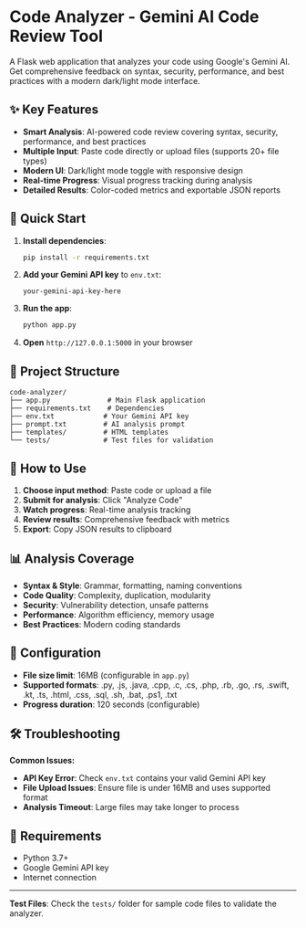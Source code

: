 # Code Analyzer - Gemini AI Code Review Tool

A Flask web application that analyzes your code using Google's Gemini AI. Get comprehensive feedback on syntax, security, performance, and best practices with a modern dark/light mode interface.

## ✨ Key Features

- **Smart Analysis**: AI-powered code review covering syntax, security, performance, and best practices
- **Multiple Input**: Paste code directly or upload files (supports 20+ file types)
- **Modern UI**: Dark/light mode toggle with responsive design
- **Real-time Progress**: Visual progress tracking during analysis
- **Detailed Results**: Color-coded metrics and exportable JSON reports

## 🚀 Quick Start

1. **Install dependencies**:
   ```bash
   pip install -r requirements.txt
   ```

2. **Add your Gemini API key** to `env.txt`:
   ```
   your-gemini-api-key-here
   ```

3. **Run the app**:
   ```bash
   python app.py
   ```

4. **Open** `http://127.0.0.1:5000` in your browser

## 📁 Project Structure

```
code-analyzer/
├── app.py              # Main Flask application
├── requirements.txt    # Dependencies
├── env.txt            # Your Gemini API key
├── prompt.txt         # AI analysis prompt
├── templates/         # HTML templates
└── tests/             # Test files for validation
```

## 🎯 How to Use

1. **Choose input method**: Paste code or upload a file
2. **Submit for analysis**: Click "Analyze Code"
3. **Watch progress**: Real-time analysis tracking
4. **Review results**: Comprehensive feedback with metrics
5. **Export**: Copy JSON results to clipboard

## 📊 Analysis Coverage

- **Syntax & Style**: Grammar, formatting, naming conventions
- **Code Quality**: Complexity, duplication, modularity
- **Security**: Vulnerability detection, unsafe patterns
- **Performance**: Algorithm efficiency, memory usage
- **Best Practices**: Modern coding standards

## 🔧 Configuration

- **File size limit**: 16MB (configurable in `app.py`)
- **Supported formats**: .py, .js, .java, .cpp, .c, .cs, .php, .rb, .go, .rs, .swift, .kt, .ts, .html, .css, .sql, .sh, .bat, .ps1, .txt
- **Progress duration**: 120 seconds (configurable)

## 🛠️ Troubleshooting

**Common Issues:**
- **API Key Error**: Check `env.txt` contains your valid Gemini API key
- **File Upload Issues**: Ensure file is under 16MB and uses supported format
- **Analysis Timeout**: Large files may take longer to process

## 📝 Requirements

- Python 3.7+
- Google Gemini API key
- Internet connection

---

**Test Files**: Check the `tests/` folder for sample code files to validate the analyzer.